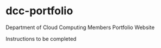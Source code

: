 # dcc-portfolio
Department of Cloud Computing Members Portfolio Website

Instructions to be completed